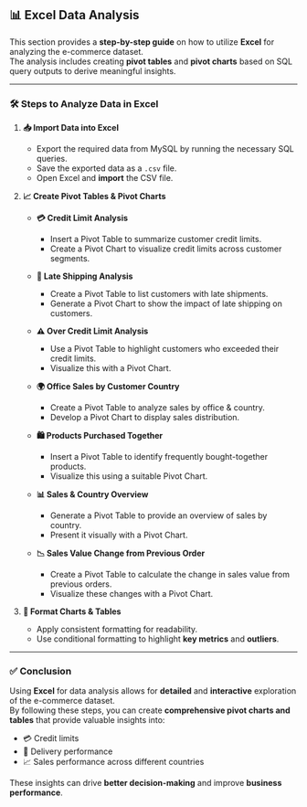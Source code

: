 ## 📊 Excel Data Analysis

This section provides a **step-by-step guide** on how to utilize **Excel** for analyzing the e-commerce dataset.  
The analysis includes creating **pivot tables** and **pivot charts** based on SQL query outputs to derive meaningful insights.

---

### 🛠 Steps to Analyze Data in Excel

1. **📥 Import Data into Excel**

   - Export the required data from MySQL by running the necessary SQL queries.
   - Save the exported data as a `.csv` file.
   - Open Excel and **import** the CSV file.

2. **📈 Create Pivot Tables & Pivot Charts**

   - **💳 Credit Limit Analysis**

     - Insert a Pivot Table to summarize customer credit limits.
     - Create a Pivot Chart to visualize credit limits across customer segments.

   - **🚚 Late Shipping Analysis**

     - Create a Pivot Table to list customers with late shipments.
     - Generate a Pivot Chart to show the impact of late shipping on customers.

   - **⚠ Over Credit Limit Analysis**

     - Use a Pivot Table to highlight customers who exceeded their credit limits.
     - Visualize this with a Pivot Chart.

   - **🌍 Office Sales by Customer Country**

     - Create a Pivot Table to analyze sales by office & country.
     - Develop a Pivot Chart to display sales distribution.

   - **🛍 Products Purchased Together**

     - Insert a Pivot Table to identify frequently bought-together products.
     - Visualize this using a suitable Pivot Chart.

   - **📊 Sales & Country Overview**

     - Generate a Pivot Table to provide an overview of sales by country.
     - Present it visually with a Pivot Chart.

   - **📉 Sales Value Change from Previous Order**
     - Create a Pivot Table to calculate the change in sales value from previous orders.
     - Visualize these changes with a Pivot Chart.

3. **🎨 Format Charts & Tables**
   - Apply consistent formatting for readability.
   - Use conditional formatting to highlight **key metrics** and **outliers**.

---

### ✅ Conclusion

Using **Excel** for data analysis allows for **detailed** and **interactive** exploration of the e-commerce dataset.  
By following these steps, you can create **comprehensive pivot charts and tables** that provide valuable insights into:

- 💳 Credit limits
- 🚚 Delivery performance
- 📈 Sales performance across different countries

These insights can drive **better decision-making** and improve **business performance**.
